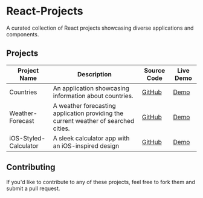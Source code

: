 # React-Projects
A curated collection of React projects showcasing diverse applications and components.

## Projects

| Project Name       | Description           | Source Code                         | Live Demo                           |
|--------------------|-----------------------|-------------------------------------|-------------------------------------|
| Countries     | An application showcasing information about countries.| [GitHub](https://github.com/Tahrim19/Countries.git) | [Demo](https://countries-tan-ten.vercel.app/)      |
| Weather-Forecast    | A weather forecasting application providing the current weather of searched cities.  | [GitHub](https://github.com/Tahrim19/Weather-Forecast.git)  | [Demo](https://weather-forecast-flame-one.vercel.app/) |
| iOS-Styled-Calculator     | A sleek calculator app with an iOS-inspired design| [GitHub](https://github.com/Tahrim19/iOS-Styled-Calculator.git)              | [Demo](https://i-os-styled-calculator.vercel.app/)      |

## Contributing
If you'd like to contribute to any of these projects, feel free to fork them and submit a pull request.

